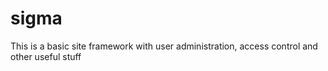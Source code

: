sigma
=====

This is a basic site framework with user administration, access control and other useful stuff
